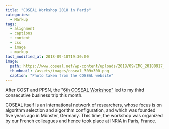 ```yaml
---
title: "COSEAL Workshop 2018 in Paris"
categories:
  - Markup
tags:
  - alignment
  - captions
  - content
  - css
  - image
  - markup
last_modified_at: 2018-09-18T19:30:00
image: 
  path: https://www.coseal.net/wp-content/uploads/2018/09/IMG_20180917_165655.jpg
  thumbnail: /assets/images/coseal_309x300.png
  caption: "Photo taken from the COSEAL website"
---
```


After COST and PPSN, the ["6th COSEAL Workshop"](http://www.coseal.net/coseal-workshop-2018/) led to my third consecutive business trip this month.

COSEAL itself is an international network of researchers, whose focus is on algorithm selection and algorithm configuration, and which was founded five years ago in Münster, Germany. This time, the workshop was organized by our French colleagues and hence took place at INRIA in Paris, France.